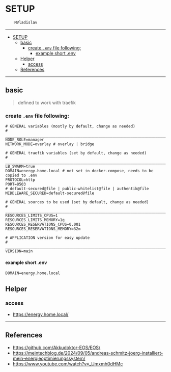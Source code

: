 # SETUP

```sh
    MVladislav
```

---

- [SETUP](#setup)
  - [basic](#basic)
    - [create `.env` file following:](#create-env-file-following)
      - [example short .env](#example-short-env)
  - [Helper](#helper)
    - [access](#access)
  - [References](#references)

---

## basic

> defined to work with traefik

### create `.env` file following:

```env
# GENERAL variables (mostly by default, change as needed)
# ______________________________________________________________________________
NODE_ROLE=manager
NETWORK_MODE=overlay # overlay | bridge

# GENERAL traefik variables (set by default, change as needed)
# ______________________________________________________________________________
LB_SWARM=true
DOMAIN=energy.home.local # not set in docker-compose, needs to be copied to .env
PROTOCOL=http
PORT=8503
# default-secured@file | public-whitelist@file | authentik@file
MIDDLEWARE_SECURED=default-secured@file

# GENERAL sources to be used (set by default, change as needed)
# ______________________________________________________________________________
RESOURCES_LIMITS_CPUS=1
RESOURCES_LIMITS_MEMORY=1g
RESOURCES_RESERVATIONS_CPUS=0.001
RESOURCES_RESERVATIONS_MEMORY=32m

# APPLICATION version for easy update
# ______________________________________________________________________________
VERSION=main
```

#### example short .env

```env
DOMAIN=energy.home.local
```

## Helper

### access

- <https://energy.home.local/>

---

## References

- <https://github.com/Akkudoktor-EOS/EOS/>
- <https://meintechblog.de/2024/09/05/andreas-schmitz-joerg-installiert-mein-energieoptimierungssystem/>
- <https://www.youtube.com/watch?v=_Umxmh0dHMc>
